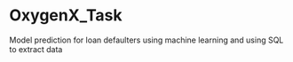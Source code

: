 # OxygenX_Task
Model prediction for loan defaulters using machine learning and using SQL to extract data
